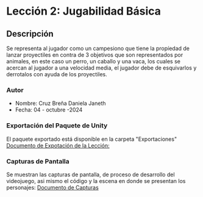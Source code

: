 
# Lección 2: Jugabilidad Básica

## Descripción
Se representa al jugador como un campesiono que tiene la propíedad de lanzar proyectiles en contra de 3 objetivos que son representados por animales, en este caso un perro, un caballo y una vaca, los cuales se acercan al jugador a una velocidad media, el jugador debe de esquivarlos y derrotalos con ayuda de los proyectiles.

### Autor
- Nombre: Cruz Breña Daniela Janeth
- Fecha: 04 - octubre -2024

### Exportación del Paquete de Unity
El paquete exportado está disponible en la carpeta "Exportaciones"
  [Documento de Expotación de la Lección:](Exportaciones/Prototipo02_CBDJ.unitypackage)

### Capturas de Pantalla
Se muestran las capturas de pantalla, de proceso de desarrollo del videojuego, asi mismo el código y la escena en donde se presentan los personajes:
[Documento de Capturas](Capturas/Prototipo02_CBDJ.pdf)
